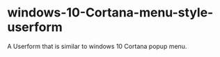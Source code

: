 # windows-10-Cortana-menu-style-userform
A Userform that is similar to windows 10 Cortana popup menu. 
